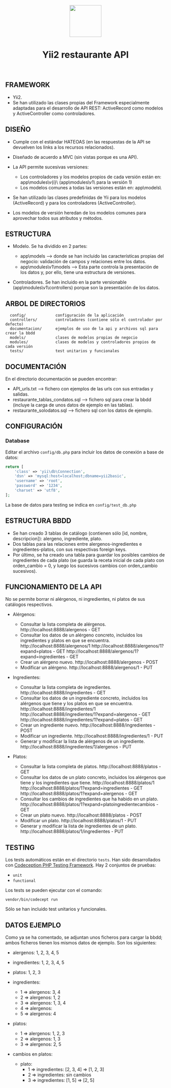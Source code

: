 <p align="center">
    <a href="https://github.com/yiisoft" target="_blank">
        <img src="https://avatars0.githubusercontent.com/u/993323" height="100px">
    </a>
    <h1 align="center">Yii2 restaurante API</h1>
    <br>
</p>



FRAMEWORK
---------
- Yii2.
- Se han utilizado las clases propias del Framework especialmente adaptadas para el desarrollo de API REST: ActiveRecord como modelos y ActiveController como controladores.



DISEÑO
------
- Cumple con el estándar HATEOAS (en las respuestas de la API se devuelven los links a los recursos relacionados).
- Diseñado de acuerdo a MVC (sin vistas porque es una API).
- La API permite sucesivas versiones:
  + Los controladores y los modelos propios de cada versión están en: app\modules\v{i}\ (app\modules\v1\ para la versión 1)
  + Los modelos comunes a todas las versiones están en: app\models\

- Se han utilizado las clases predefinidas de Yii para los modelos (ActiveRecord) y para los controladores (ActiveController).
- Los modelos de versión heredan de los modelos comunes para aprovechar todos sus atributos y métodos.



ESTRUCTURA
----------
- Modelo. Se ha dividido en 2 partes:
  + app\models --> donde se han incluido las características propias del negocio: validación de campos y relaciones entre los datos.
  + app\modules\v1\models --> Esta parte controla la presentación de los datos y, por ello, tiene una estructura de versiones.

- Controladores. Se han incluido en la parte versionable (app\modules\v1\controllers) porque son la presentación de los datos.



ARBOL DE DIRECTORIOS
--------------------

      config/             configuración de la aplicación
      controllers/        controladores (contiene sólo el controlador por defecto)
      documentacion/      ejemplos de uso de la api y archivos sql para crear la bbdd
      models/             clases de modelos propias de negocio
      modules/            clases de modelos y controladores propios de cada versión
      tests/              test unitarios y funcionales



DOCUMENTACIÓN
-------------
En el directorio documentación se pueden encontrar:
- API_urls.txt --> fichero con ejemplos de las urls con sus entradas y salidas.
- restaurante_tablas_condatos.sql --> fichero sql para crear la bbdd (incluye la carga de unos datos de ejemplo en las tablas).
- restaurante_solodatos.sql --> fichero sql con los datos de ejemplo.



CONFIGURACIÓN
-------------

### Database

Editar el archivo `config/db.php` para incluir los datos de conexión a base de datos:

```php
return [
    'class' => 'yii\db\Connection',
    'dsn' => 'mysql:host=localhost;dbname=yii2basic',
    'username' => 'root',
    'password' => '1234',
    'charset' => 'utf8',
];
```

La base de datos para testing se indica en `config/test_db.php`



ESTRUCTURA BBDD
---------------

- Se han creado 3 tablas de catálogo (contienen sólo [id, nombre, descripcion]):
    alergeno, ingrediente, plato.
- Dos tablas para las relaciones entre alergenos-ingredientes e ingredientes-platos, con sus respectivas foreign keys.
- Por último, se ha creado una tabla para guardar los posibles cambios de ingredientes de cada plato (se guarda la receta inicial de cada plato con orden_cambio = 0, y luego los sucesivos cambios con orden_cambio sucesivos).



FUNCIONAMIENTO DE LA API
------------------------
No se permite borrar ni alérgenos, ni ingredientes, ni platos de sus catálogos respectivos.

- Alérgenos:
  + Consultar la lista completa de alérgenos.
      http://localhost:8888/alergenos - GET
  + Consultar los datos de un alérgeno concreto, incluidos los ingredientes y platos en que se encuentra.
      http://localhost:8888/alergenos/1
      http://localhost:8888/alergenos/1?expand=platos - GET
      http://localhost:8888/alergenos/1?expand=ingredientes - GET
  + Crear un alérgeno nuevo.
      http://localhost:8888/alergenos - POST
  + Modificar un alérgeno.
      http://localhost:8888/alergenos/1 - PUT

- Ingredientes:
  + Consultar la lista completa de ingredientes.
      http://localhost:8888/ingredientes - GET
  + Consultar los datos de un ingrediente concreto, incluidos los alérgenos que tiene y los platos en que se encuentra.
      http://localhost:8888/ingredientes/1
      http://localhost:8888/ingredientes/1?expand=alergenos - GET
      http://localhost:8888/ingredientes/1?expand=platos - GET
  + Crear un ingrediente nuevo.
      http://localhost:8888/ingredientes - POST
  + Modificar un ingrediente.
      http://localhost:8888/ingredientes/1 - PUT
  + Generar y modificar la lista de alérgenos de un ingrediente.
      http://localhost:8888/ingredientes/1/alergenos - PUT

- Platos:
  + Consultar la lista completa de platos.
      http://localhost:8888/platos - GET
  + Consultar los datos de un plato concreto, incluidos los alérgenos que tiene y los ingredientes que tiene.
      http://localhost:8888/platos/1
      http://localhost:8888/platos/1?expand=ingredientes - GET
      http://localhost:8888/platos/1?expand=alergenos - GET
  + Consultar los cambios de ingredientes que ha habido en un plato.
      http://localhost:8888/platos/1?expand=platoingredientecambios - GET
  + Crear un plato nuevo.
      http://localhost:8888/platos - POST
  + Modificar un plato.
      http://localhost:8888/platos/1 - PUT
  + Generar y modificar la lista de ingredientes de un plato.
      http://localhost:8888/platos/1/ingredientes - PUT




TESTING
-------

Los tests automáticos están en el directorio `tests`. Han sido desarrollados con [Codeception PHP Testing Framework](http://codeception.com/).
Hay 2 conjuntos de pruebas:

- `unit`
- `functional`

Los tests se pueden ejecutar con el comando:

```
vendor/bin/codecept run
```

Sólo se han incluido test unitarios y funcionales.



DATOS EJEMPLO
-------------
Como ya se ha comentado, se adjuntan unos ficheros para cargar la bbdd; ambos ficheros tienen los mismos datos de ejemplo. Son los siguientes:

 - alergenos: 1, 2, 3, 4, 5
 - ingredientes: 1, 2, 3, 4, 5
 - platos: 1, 2, 3

 - ingredientes:
    + 1 => alergenos: 3, 4
    + 2 => alergenos: 1, 2
    + 3 => alergenos: 1, 3, 4
    + 4 => alergenos:  
    + 5 => alergenos: 4

 - platos:
    + 1 => alergenos: 1, 2, 3
    + 2 => alergenos: 1, 3
    + 3 => alergenos: 2, 5

 - cambios en platos:
      + plato:
        * 1 => ingredientes: [2, 3, 4] => [1, 2, 3]
        * 2 => ingredientes: sin cambios
        * 3 => ingredientes: [1, 5] => [2, 5]

